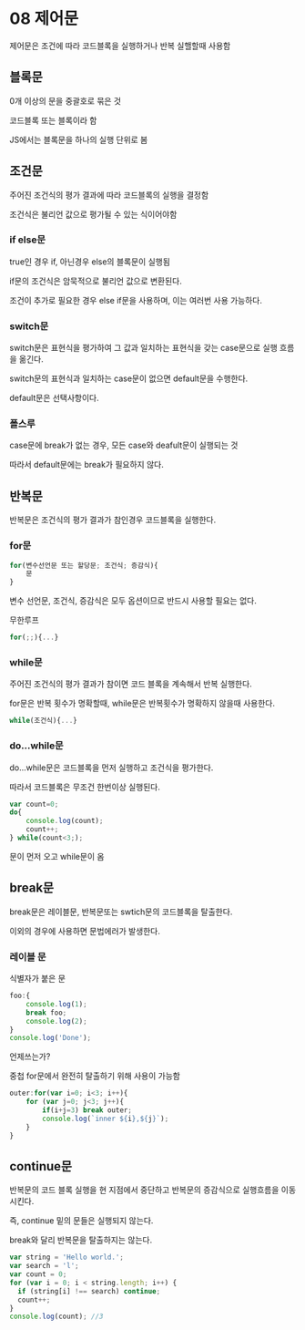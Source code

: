 # 08 제어문

제어문은 조건에 따라 코드블록을 실행하거나 반복 실핼할때 사용함

## 블록문

0개 이상의 문을 중괄호로 묶은 것

코드블록 또는 블록이라 함

JS에서는 블록문을 하나의 실행 단위로 봄

## 조건문

주어진 조건식의 평가 결과에 따라 코드블록의 실행을 결정함

조건식은 불리언 값으로 평가될 수 있는 식이어야함

### if else문

true인 경우 if, 아닌경우 else의 블록문이 실행됨

if문의 조건식은 암묵적으로 불리언 값으로 변환된다.

조건이 추가로 필요한 경우 else if문을 사용하며, 이는 여러번 사용 가능하다.

### switch문

switch문은 표현식을 평가하여 그 값과 일치하는 표현식을 갖는 case문으로 실행 흐름을 옮긴다.

switch문의 표현식과 일치하는 case문이 없으면 default문을 수행한다.

default문은 선택사항이다.

### 폴스루

case문에 break가 없는 경우, 모든 case와 deafult문이 실행되는 것

따라서 default문에는 break가 필요하지 않다.

## 반복문

반복문은 조건식의 평가 결과가 참인경우 코드블록을 실행한다.

### for문

```jsx
for(변수선언문 또는 할당문; 조건식; 증감식){
	문
}
```

변수 선언문, 조건식, 증감식은 모두 옵션이므로 반드시 사용할 필요는 없다.

무한루프

```jsx
for(;;){...}
```

### while문

주어진 조건식의 평가 결과가 참이면 코드 블록을 계속해서 반복 실행한다.

for문은 반복 횟수가 명확할때, while문은 반복횟수가 명확하지 않을때 사용한다.

```jsx
while(조건식){...}
```

### do…while문

do…while문은 코드블록을 먼저 실행하고 조건식을 평가한다.

따라서 코드블록은 무조건 한번이상 실행된다.

```jsx
var count=0;
do{
	console.log(count);
	count++;
} while(count<3;);
```

문이 먼저 오고 while문이 옴

## break문

break문은 레이블문, 반복문또는 swtich문의 코드블록을 탈출한다.

이외의 경우에 사용하면 문법에러가 발생한다.

### 레이블 문

식별자가 붙은 문

```jsx
foo:{
	console.log(1);
	break foo;
	console.log(2);
}
console.log('Done');
```

언제쓰는가?

중첩  for문에서 완전히 탈출하기 위해 사용이 가능함

```jsx
outer:for(var i=0; i<3; i++){
	for (var j=0; j<3; j++){
		if(i+j=3) break outer;
		console.log(`inner ${i},${j}`);
	}
}
```

## continue문

반복문의 코드 블록 실행을 현 지점에서 중단하고 반복문의 증감식으로 실행흐름을 이동시킨다.

즉, continue 밑의 문들은 실행되지 않는다.

break와 달리 반복문을 탈출하지는 않는다.

```jsx
var string = 'Hello world.';
var search = 'l';
var count = 0;
for (var i = 0; i < string.length; i++) {
  if (string[i] !== search) continue;
  count++;
}
console.log(count); //3
```